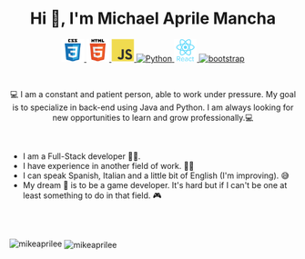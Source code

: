<h1 align="center">Hi 👋, I'm Michael Aprile Mancha</h1>
<p align="center"> 
 <a href="https://www.w3schools.com/css/" target="_blank" rel="noreferrer">
    <img src="https://raw.githubusercontent.com/devicons/devicon/master/icons/css3/css3-original-wordmark.svg" alt="css3" width="40" height="40"/> 
  </a> 
 <a href="https://www.w3.org/html/" target="_blank" rel="noreferrer"> 
    <img src="https://raw.githubusercontent.com/devicons/devicon/master/icons/html5/html5-original-wordmark.svg" alt="html5" width="40" height="40"/> 
  </a>
 <a href="https://developer.mozilla.org/en-US/docs/Web/JavaScript" target="_blank" rel="noreferrer"> 
    <img src="https://raw.githubusercontent.com/devicons/devicon/master/icons/javascript/javascript-original.svg" alt="javascript" width="40" height="40"/> 
  </a> 
  <a href="https://developer.mozilla.org/es/docs/Glossary/Python" target="_blank" rel="noreferrer"> 
    <img src="https://upload.wikimedia.org/wikipedia/commons/thumb/c/c3/Python-logo-notext.svg/1869px-Python-logo-notext.svg.png" alt="Python" width="40" height="40"/> 
  </a> 
  <a href="https://es.react.dev/" target="_blank" rel="noreferrer"> 
    <img src="https://raw.githubusercontent.com/devicons/devicon/master/icons/react/react-original-wordmark.svg" alt="javascript" width="40" height="40"/> 
  </a> 
   <a href="https://getbootstrap.com" target="_blank" rel="noreferrer"> 
    <img src="[https://raw.githubusercontent.com/devicons/devicon/master/icons/bootstrap/bootstrap-plain-wordmark.svg](https://www.google.com/url?sa=i&url=https%3A%2F%2Fwww.npmjs.com%2Fpackage%2Fbootstrap-icons&psig=AOvVaw2dcgBFLV-w2c7hbFjQceFQ&ust=1709196986956000&source=images&cd=vfe&opi=89978449&ved=0CBIQjRxqFwoTCMDsiozVzYQDFQAAAAAdAAAAABAD)" alt="bootstrap" width="40" height="40"/> 
  </a> 
</p>
<br/>
<p align ="center">💻 I am a constant and patient person, able to work under pressure. My goal is to specialize in back-end using Java and Python. I am always looking for new opportunities to learn and grow professionally.💻</p>
<br/>


- I am a Full-Stack developer :technologist:.
- I have experience in another field of work. 👨‍🍳
- I can speak Spanish, Italian and a little bit of English (I'm improving). 😅
- My dream 💭 is to be a game developer. It's hard but if I can't be one at least something to do in that field. 🎮

  
 <br/>
   <br/>
  
<p align="center">
  <img align="left" src="https://github-readme-stats.vercel.app/api/top-langs?username=mikeaprilee&show_icons=true&locale=en&layout=compact" alt="mikeaprilee" />
</p> 
<p>&nbsp;<img align="center" src="https://github-readme-stats.vercel.app/api?username=mikeaprilee&show_icons=true&locale=en" alt="mikeaprilee" /></p>
